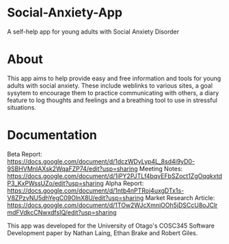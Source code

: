 # Social-Anxiety-App
A self-help app for young adults with Social Anxiety Disorder

# About
This app aims to help provide easy and free information and tools for young adults with social anxiety.
These include weblinks to various sites, a goal sysytem to encourage them to practice communicating with others, a diary feature to log thoughts and feelings and a breathing tool to use in stressful situations.

# Documentation
Beta Report: https://docs.google.com/document/d/1dczWDyLyp4L_8sd4i9yD0-9SBHVMnIAXsk2WqaFZP74/edit?usp=sharing
Meeting Notes: https://docs.google.com/document/d/1iPY2PJTLf4bqvEFbSZoct1ZgOqqkxtdP3_KxPWssUZo/edit?usp=sharing
Alpha Report: https://docs.google.com/document/d/1ntb4nPTRoj4uxgDTx1s-V8ZPzvNU5dhYegC09OlnX8U/edit?usp=sharing
Market Research Article: https://docs.google.com/document/d/1TOw2WJcXmniOOh5jDSCcU8oJClrmdFVdkcCNwxdfsIQ/edit?usp=sharing

This app was developed for the University of Otago's COSC345 Software Development paper by Nathan Laing, Ethan Brake and Robert Giles.
